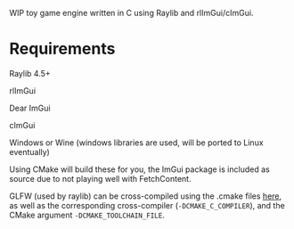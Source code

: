 WIP toy game engine written in C using Raylib and rlImGui/cImGui.

# Requirements

Raylib 4.5+

rlImGui

Dear ImGui

cImGui

Windows or Wine (windows libraries are used, will be ported to Linux eventually)

Using CMake will build these for you, the ImGui package is included as source due to not playing well with FetchContent.

GLFW (used by raylib) can be cross-compiled using the .cmake files [here](https://github.com/glfw/glfw/tree/master/CMake),
as well as the corresponding cross-compiler (```-DCMAKE_C_COMPILER```), and the CMake argument ```-DCMAKE_TOOLCHAIN_FILE```.
